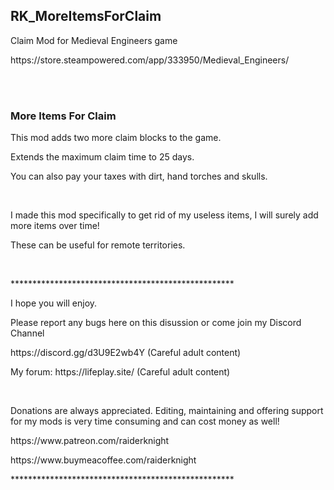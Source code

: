 <h2>RK_MoreItemsForClaim</h2>
<p>Claim Mod for Medieval Engineers game</p>
<p>https://store.steampowered.com/app/333950/Medieval_Engineers/</p>
<br>
<br>
<h3>More Items For Claim</h3>
<p>This mod adds two more claim blocks to the game.</p>
<p>Extends the maximum claim time to 25 days.</p>
<p>You can also pay your taxes with dirt, hand torches and skulls.</p>
<br>
<p>I made this mod specifically to get rid of my useless items, I will surely add more items over time!</p>
<p>These can be useful for remote territories.</p>
<br>
<p>***************************************************</p>
<p>I hope you will enjoy. </p>
<p>Please report any bugs here on this disussion or come join my Discord Channel</p>
<p>https://discord.gg/d3U9E2wb4Y (Careful adult content)</p>
<p>My forum: https://lifeplay.site/ (Careful adult content)</p>
<br>
<p>Donations are always appreciated. Editing, maintaining and offering support for my mods is very time consuming and can cost money as well!</p>
<p>https://www.patreon.com/raiderknight</p>
<p>https://www.buymeacoffee.com/raiderknight</p>
<p>***************************************************</p>